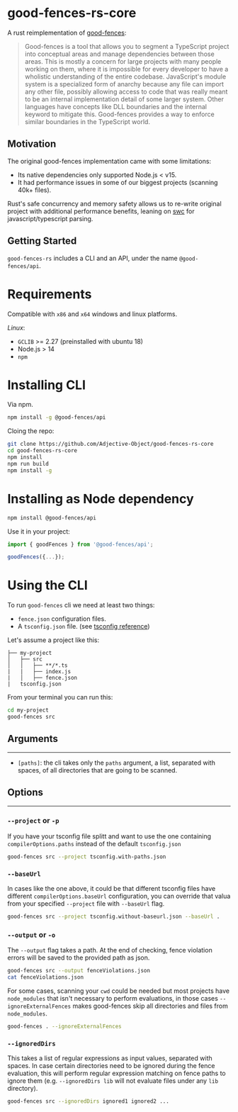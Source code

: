# good-fences-rs-core

<!-- Core implementation of [`good-fences-rs`](https://github.com/Adjective-Object/good-fences.rs) -->


<!-- Written against `rustc 1.47.0 (18bf6b4f0 2020-10-07)` -->

A rust reimplementation of [good-fences](https://github.com/smikula/good-fences):
> Good-fences is a tool that allows you to segment a TypeScript project into conceptual areas and manage dependencies between those areas.
This is mostly a concern for large projects with many people working on them, where it is impossible for every developer to have a wholistic understanding of the entire codebase. JavaScript's module system is a specialized form of anarchy because any file can import any other file, possibly allowing access to code that was really meant to be an internal implementation detail of some larger system. Other languages have concepts like DLL boundaries and the internal keyword to mitigate this. Good-fences provides a way to enforce similar boundaries in the TypeScript world.

## Motivation

The original good-fences implementation came with some limitations:
- Its native dependencies only supported Node.js < v15.
- It had performance issues in some of our biggest projects (scanning 40k+ files).

Rust's safe concurrency and memory safety allows us to re-write original project with additional performance benefits, leaning on [swc](https://github.com/swc-project/swc/) for javascript/typescript parsing.
## Getting Started

`good-fences-rs` includes a CLI and an API, under the name `@good-fences/api`.

# Requirements

Compatible with `x86` and `x64` windows and linux platforms.

_Linux_:
- `GCLIB` >= 2.27 (preinstalled with ubuntu 18)
- Node.js > 14
- `npm`

# 

# Installing CLI

Via npm.

``` sh
npm install -g @good-fences/api
```

Cloing the repo:

``` sh
git clone https://github.com/Adjective-Object/good-fences-rs-core
cd good-fences-rs-core
npm install
npm run build
npm install -g
```

# Installing as Node dependency

``` sh
npm install @good-fences/api
```

Use it in your project:
``` js
import { goodFences } from '@good-fences/api';

goodFences({...});
```

# Using the CLI

To run `good-fences` cli we need at least two things:
- `fence.json` configuration files.
- A `tsconfig.json` file. (see [tsconfig reference](https://www.typescriptlang.org/tsconfig))

Let's assume a project like this:

```
├── my-project
│   ├── src
│   │   ├── **/*.ts
|   |   ├── index.js
|   │   ├── fence.json
|   tsconfig.json
```

From your terminal you can run this:
``` sh
cd my-project
good-fences src
```

## Arguments
---

- `[paths]`: the cli takes only the `paths` argument, a list, separated with spaces, of all directories that are going to be scanned.

## Options
---
### `--project` or `-p`

If you have your tsconfig file splitt and want to use the one containing `compilerOptions.paths` instead of the default `tsconfig.json`
``` sh
good-fences src --project tsconfig.with-paths.json
```
### `--baseUrl`

In cases like the one above, it could be that different tsconfig files have different `compilerOptions.baseUrl` configuration, you can override that valua from your specified `--project` file with `--baseUrl` flag.

``` sh
good-fences src --project tsconfig.without-baseurl.json --baseUrl .
```

### `--output` or `-o`
The `--output` flag takes a path. At the end of checking, fence violation errors will be saved to the provided path as json.

``` sh
good-fences src --output fenceViolations.json
cat fenceViolations.json
```

For some cases, scanning your `cwd` could be needed but most projects have `node_modules` that isn't necessary to perform evaluations, in those cases `--ignoreExternalFences` makes good-fences skip all directories and files from `node_modules`.
``` sh
good-fences . --ignoreExternalFences
```

### `--ignoredDirs`
This takes a list of regular expressions as input values, separated with spaces. In case certain directories need to be ignored during the fence evaluation, this will perform regular expression matching on fence paths to ignore them (e.g. `--ignoredDirs lib` will not evaluate files under any `lib` directory).

``` sh
good-fences src --ignoredDirs ignored1 ignored2 ...
```



